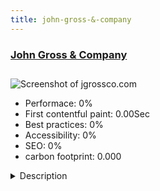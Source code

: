 ```yaml
---
title: john-gross-&-company
---
```


<div style="height: 3rem">
  <a href="https://www.jgrossco.com/"><h3>John Gross & Company</h3></a>
</div>
<img loading="lazy" src="" alt="Screenshot of jgrossco.com" />
<ul>
  <li>Performace: 0%</li>
  <li>
    First contentful paint:
    0.00Sec
  </li>
  <li>Best practices: 0%</li>
  <li>Accessibility: 0%</li>
  <li>SEO: 0%</li>
  <li>carbon footprint: 0.000</li>
</ul>
<details>
  <summary>Description</summary>
  <p>This responsive website has won numerous international awards, and stands out as a model website in the food service industry. It utilizes the Flex template by Aplikko, and utilizes Joomshaper's SP PageBuilder, JCE editor, Creative Contact Forms, and is built on the Helix3 platform.This website was built to perform as an agile marketing machine. The focus was geared mostly toward engaging and adding new customers for wholesale and restaurant food distribution. The use of of specialized Instagram feed display plugin was designed in as a visual way to showcase their very popular seafood sales & services.</p>
</details>

